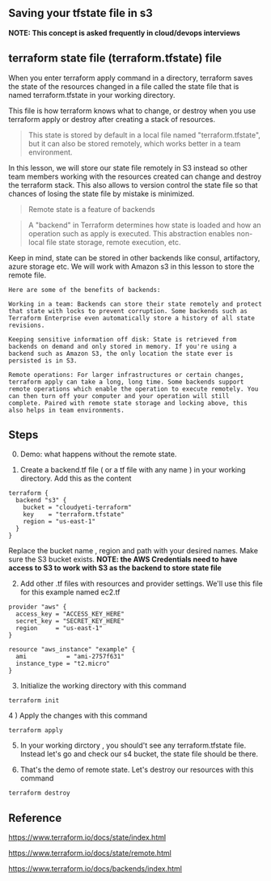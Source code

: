 ## Saving your tfstate file in s3

**NOTE: This concept is asked frequently in cloud/devops interviews**


## terraform state file (terraform.tfstate) file
When you enter terraform apply command in a directory, terraform saves the state of the resources changed in a file called the state file that is named terraform.tfstate in your working directory.

This file is how terraform knows what to change, or destroy when you use terraform apply or destroy after creating a stack of resources.

>This state is stored by default in a local file named "terraform.tfstate", but it can also be stored remotely, which works better in a team environment.


In this lesson, we will store our state file remotely in S3 instead so other team members working with the resources created can change and destroy the terraform stack. This also allows to version control the state file so that chances of losing the state file by mistake is minimized.



>Remote state is a feature of backends

> A "backend" in Terraform determines how state is loaded and how an operation such as apply is executed. This abstraction enables non-local file state storage, remote execution, etc.

Keep in mind, state can be stored in other backends like consul, artifactory, azure storage etc. We will work with Amazon s3 in this lesson to store the remote file.  


```
Here are some of the benefits of backends:

Working in a team: Backends can store their state remotely and protect that state with locks to prevent corruption. Some backends such as Terraform Enterprise even automatically store a history of all state revisions.

Keeping sensitive information off disk: State is retrieved from backends on demand and only stored in memory. If you're using a backend such as Amazon S3, the only location the state ever is persisted is in S3.

Remote operations: For larger infrastructures or certain changes, terraform apply can take a long, long time. Some backends support remote operations which enable the operation to execute remotely. You can then turn off your computer and your operation will still complete. Paired with remote state storage and locking above, this also helps in team environments.
```




## Steps

0) Demo: what happens without the remote state.

1) Create a backend.tf file ( or a tf file with any name ) in your working directory. Add this as the content

```
terraform {
  backend "s3" {
    bucket = "cloudyeti-terraform"
    key    = "terraform.tfstate"
    region = "us-east-1"
  }
}
```

Replace the bucket name , region and path with your desired names. Make sure the S3 bucket exists.
**NOTE: the AWS Credentials need to have access to S3 to work with S3 as the backend to store state file**

2) Add other .tf files with resources and provider settings. We'll use this file for this example named ec2.tf


```HCL
provider "aws" {
  access_key = "ACCESS_KEY_HERE"
  secret_key = "SECRET_KEY_HERE"
  region     = "us-east-1"
}

resource "aws_instance" "example" {
  ami           = "ami-2757f631"
  instance_type = "t2.micro"
}
```



3) Initialize the working directory with this command

```
terraform init
```

4 ) Apply the changes with this command
```
terraform apply
```

5) In your working dirctory , you should't see any terraform.tfstate file. Instead let's go and check our s4 bucket, the state file  should be there.

6) That's the demo of remote state. Let's destroy our resources with this command

```
terraform destroy
```

## Reference
https://www.terraform.io/docs/state/index.html

https://www.terraform.io/docs/state/remote.html

https://www.terraform.io/docs/backends/index.html
